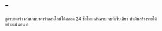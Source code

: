 # -
สูตรบาคาร่า เล่นเกมบาคาร่าออนไลน์ได้ตลอด 24 ชั่วโมง เล่นครบ จบที่เว็บเดียว ทำเงินสร้างรายได้อย่างแน่นอน
อ
